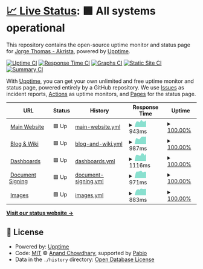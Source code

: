 # [📈 Live Status](https://status.notakrista.com): <!--live status--> **🟩 All systems operational**

This repository contains the open-source uptime monitor and status page for [Jorge Thomas - Akrista](notakrista.com), powered by [Upptime](https://github.com/upptime/upptime).

[![Uptime CI](https://github.com/akrista/status.notakrista.com/workflows/Uptime%20CI/badge.svg)](https://github.com/akrista/status.notakrista.com/actions?query=workflow%3A%22Uptime+CI%22)
[![Response Time CI](https://github.com/akrista/status.notakrista.com/workflows/Response%20Time%20CI/badge.svg)](https://github.com/akrista/status.notakrista.com/actions?query=workflow%3A%22Response+Time+CI%22)
[![Graphs CI](https://github.com/akrista/status.notakrista.com/workflows/Graphs%20CI/badge.svg)](https://github.com/akrista/status.notakrista.com/actions?query=workflow%3A%22Graphs+CI%22)
[![Static Site CI](https://github.com/akrista/status.notakrista.com/workflows/Static%20Site%20CI/badge.svg)](https://github.com/akrista/status.notakrista.com/actions?query=workflow%3A%22Static+Site+CI%22)
[![Summary CI](https://github.com/akrista/status.notakrista.com/workflows/Summary%20CI/badge.svg)](https://github.com/akrista/status.notakrista.com/actions?query=workflow%3A%22Summary+CI%22)

With [Upptime](https://upptime.js.org), you can get your own unlimited and free uptime monitor and status page, powered entirely by a GitHub repository. We use [Issues](https://github.com/akrista/status.notakrista.com/issues) as incident reports, [Actions](https://github.com/akrista/status.notakrista.com/actions) as uptime monitors, and [Pages](https://status.notakrista.com) for the status page.

<!--start: status pages-->
<!-- This summary is generated by Upptime (https://github.com/upptime/upptime) -->
<!-- Do not edit this manually, your changes will be overwritten -->
<!-- prettier-ignore -->
| URL | Status | History | Response Time | Uptime |
| --- | ------ | ------- | ------------- | ------ |
| <img alt="" src="https://www.notakrista.com/img/logo.svg" height="13"> [Main Website](https://www.notakrista.com) | 🟩 Up | [main-website.yml](https://github.com/akrista/status.notakrista.com/commits/HEAD/history/main-website.yml) | <details><summary><img alt="Response time graph" src="./graphs/main-website/response-time-week.png" height="20"> 943ms</summary><br><a href="https://status.notakrista.com/history/main-website"><img alt="Response time 943" src="https://img.shields.io/endpoint?url=https%3A%2F%2Fraw.githubusercontent.com%2Fakrista%2Fstatus.notakrista.com%2FHEAD%2Fapi%2Fmain-website%2Fresponse-time.json"></a><br><a href="https://status.notakrista.com/history/main-website"><img alt="24-hour response time 943" src="https://img.shields.io/endpoint?url=https%3A%2F%2Fraw.githubusercontent.com%2Fakrista%2Fstatus.notakrista.com%2FHEAD%2Fapi%2Fmain-website%2Fresponse-time-day.json"></a><br><a href="https://status.notakrista.com/history/main-website"><img alt="7-day response time 943" src="https://img.shields.io/endpoint?url=https%3A%2F%2Fraw.githubusercontent.com%2Fakrista%2Fstatus.notakrista.com%2FHEAD%2Fapi%2Fmain-website%2Fresponse-time-week.json"></a><br><a href="https://status.notakrista.com/history/main-website"><img alt="30-day response time 943" src="https://img.shields.io/endpoint?url=https%3A%2F%2Fraw.githubusercontent.com%2Fakrista%2Fstatus.notakrista.com%2FHEAD%2Fapi%2Fmain-website%2Fresponse-time-month.json"></a><br><a href="https://status.notakrista.com/history/main-website"><img alt="1-year response time 943" src="https://img.shields.io/endpoint?url=https%3A%2F%2Fraw.githubusercontent.com%2Fakrista%2Fstatus.notakrista.com%2FHEAD%2Fapi%2Fmain-website%2Fresponse-time-year.json"></a></details> | <details><summary><a href="https://status.notakrista.com/history/main-website">100.00%</a></summary><a href="https://status.notakrista.com/history/main-website"><img alt="All-time uptime 100.00%" src="https://img.shields.io/endpoint?url=https%3A%2F%2Fraw.githubusercontent.com%2Fakrista%2Fstatus.notakrista.com%2FHEAD%2Fapi%2Fmain-website%2Fuptime.json"></a><br><a href="https://status.notakrista.com/history/main-website"><img alt="24-hour uptime 100.00%" src="https://img.shields.io/endpoint?url=https%3A%2F%2Fraw.githubusercontent.com%2Fakrista%2Fstatus.notakrista.com%2FHEAD%2Fapi%2Fmain-website%2Fuptime-day.json"></a><br><a href="https://status.notakrista.com/history/main-website"><img alt="7-day uptime 100.00%" src="https://img.shields.io/endpoint?url=https%3A%2F%2Fraw.githubusercontent.com%2Fakrista%2Fstatus.notakrista.com%2FHEAD%2Fapi%2Fmain-website%2Fuptime-week.json"></a><br><a href="https://status.notakrista.com/history/main-website"><img alt="30-day uptime 100.00%" src="https://img.shields.io/endpoint?url=https%3A%2F%2Fraw.githubusercontent.com%2Fakrista%2Fstatus.notakrista.com%2FHEAD%2Fapi%2Fmain-website%2Fuptime-month.json"></a><br><a href="https://status.notakrista.com/history/main-website"><img alt="1-year uptime 100.00%" src="https://img.shields.io/endpoint?url=https%3A%2F%2Fraw.githubusercontent.com%2Fakrista%2Fstatus.notakrista.com%2FHEAD%2Fapi%2Fmain-website%2Fuptime-year.json"></a></details>
| <img alt="" src="https://rockery.notakrista.com/static/icon.png" height="13"> [Blog & Wiki](https://rockery.notakrista.com) | 🟩 Up | [blog-and-wiki.yml](https://github.com/akrista/status.notakrista.com/commits/HEAD/history/blog-and-wiki.yml) | <details><summary><img alt="Response time graph" src="./graphs/blog-and-wiki/response-time-week.png" height="20"> 987ms</summary><br><a href="https://status.notakrista.com/history/blog-and-wiki"><img alt="Response time 987" src="https://img.shields.io/endpoint?url=https%3A%2F%2Fraw.githubusercontent.com%2Fakrista%2Fstatus.notakrista.com%2FHEAD%2Fapi%2Fblog-and-wiki%2Fresponse-time.json"></a><br><a href="https://status.notakrista.com/history/blog-and-wiki"><img alt="24-hour response time 987" src="https://img.shields.io/endpoint?url=https%3A%2F%2Fraw.githubusercontent.com%2Fakrista%2Fstatus.notakrista.com%2FHEAD%2Fapi%2Fblog-and-wiki%2Fresponse-time-day.json"></a><br><a href="https://status.notakrista.com/history/blog-and-wiki"><img alt="7-day response time 987" src="https://img.shields.io/endpoint?url=https%3A%2F%2Fraw.githubusercontent.com%2Fakrista%2Fstatus.notakrista.com%2FHEAD%2Fapi%2Fblog-and-wiki%2Fresponse-time-week.json"></a><br><a href="https://status.notakrista.com/history/blog-and-wiki"><img alt="30-day response time 987" src="https://img.shields.io/endpoint?url=https%3A%2F%2Fraw.githubusercontent.com%2Fakrista%2Fstatus.notakrista.com%2FHEAD%2Fapi%2Fblog-and-wiki%2Fresponse-time-month.json"></a><br><a href="https://status.notakrista.com/history/blog-and-wiki"><img alt="1-year response time 987" src="https://img.shields.io/endpoint?url=https%3A%2F%2Fraw.githubusercontent.com%2Fakrista%2Fstatus.notakrista.com%2FHEAD%2Fapi%2Fblog-and-wiki%2Fresponse-time-year.json"></a></details> | <details><summary><a href="https://status.notakrista.com/history/blog-and-wiki">100.00%</a></summary><a href="https://status.notakrista.com/history/blog-and-wiki"><img alt="All-time uptime 100.00%" src="https://img.shields.io/endpoint?url=https%3A%2F%2Fraw.githubusercontent.com%2Fakrista%2Fstatus.notakrista.com%2FHEAD%2Fapi%2Fblog-and-wiki%2Fuptime.json"></a><br><a href="https://status.notakrista.com/history/blog-and-wiki"><img alt="24-hour uptime 100.00%" src="https://img.shields.io/endpoint?url=https%3A%2F%2Fraw.githubusercontent.com%2Fakrista%2Fstatus.notakrista.com%2FHEAD%2Fapi%2Fblog-and-wiki%2Fuptime-day.json"></a><br><a href="https://status.notakrista.com/history/blog-and-wiki"><img alt="7-day uptime 100.00%" src="https://img.shields.io/endpoint?url=https%3A%2F%2Fraw.githubusercontent.com%2Fakrista%2Fstatus.notakrista.com%2FHEAD%2Fapi%2Fblog-and-wiki%2Fuptime-week.json"></a><br><a href="https://status.notakrista.com/history/blog-and-wiki"><img alt="30-day uptime 100.00%" src="https://img.shields.io/endpoint?url=https%3A%2F%2Fraw.githubusercontent.com%2Fakrista%2Fstatus.notakrista.com%2FHEAD%2Fapi%2Fblog-and-wiki%2Fuptime-month.json"></a><br><a href="https://status.notakrista.com/history/blog-and-wiki"><img alt="1-year uptime 100.00%" src="https://img.shields.io/endpoint?url=https%3A%2F%2Fraw.githubusercontent.com%2Fakrista%2Fstatus.notakrista.com%2FHEAD%2Fapi%2Fblog-and-wiki%2Fuptime-year.json"></a></details>
| <img alt="" src="https://metabase.notakrista.com/app/assets/img/apple-touch-icon.png" height="13"> [Dashboards](https://metabase.notakrista.com/) | 🟩 Up | [dashboards.yml](https://github.com/akrista/status.notakrista.com/commits/HEAD/history/dashboards.yml) | <details><summary><img alt="Response time graph" src="./graphs/dashboards/response-time-week.png" height="20"> 1116ms</summary><br><a href="https://status.notakrista.com/history/dashboards"><img alt="Response time 1116" src="https://img.shields.io/endpoint?url=https%3A%2F%2Fraw.githubusercontent.com%2Fakrista%2Fstatus.notakrista.com%2FHEAD%2Fapi%2Fdashboards%2Fresponse-time.json"></a><br><a href="https://status.notakrista.com/history/dashboards"><img alt="24-hour response time 1116" src="https://img.shields.io/endpoint?url=https%3A%2F%2Fraw.githubusercontent.com%2Fakrista%2Fstatus.notakrista.com%2FHEAD%2Fapi%2Fdashboards%2Fresponse-time-day.json"></a><br><a href="https://status.notakrista.com/history/dashboards"><img alt="7-day response time 1116" src="https://img.shields.io/endpoint?url=https%3A%2F%2Fraw.githubusercontent.com%2Fakrista%2Fstatus.notakrista.com%2FHEAD%2Fapi%2Fdashboards%2Fresponse-time-week.json"></a><br><a href="https://status.notakrista.com/history/dashboards"><img alt="30-day response time 1116" src="https://img.shields.io/endpoint?url=https%3A%2F%2Fraw.githubusercontent.com%2Fakrista%2Fstatus.notakrista.com%2FHEAD%2Fapi%2Fdashboards%2Fresponse-time-month.json"></a><br><a href="https://status.notakrista.com/history/dashboards"><img alt="1-year response time 1116" src="https://img.shields.io/endpoint?url=https%3A%2F%2Fraw.githubusercontent.com%2Fakrista%2Fstatus.notakrista.com%2FHEAD%2Fapi%2Fdashboards%2Fresponse-time-year.json"></a></details> | <details><summary><a href="https://status.notakrista.com/history/dashboards">100.00%</a></summary><a href="https://status.notakrista.com/history/dashboards"><img alt="All-time uptime 100.00%" src="https://img.shields.io/endpoint?url=https%3A%2F%2Fraw.githubusercontent.com%2Fakrista%2Fstatus.notakrista.com%2FHEAD%2Fapi%2Fdashboards%2Fuptime.json"></a><br><a href="https://status.notakrista.com/history/dashboards"><img alt="24-hour uptime 100.00%" src="https://img.shields.io/endpoint?url=https%3A%2F%2Fraw.githubusercontent.com%2Fakrista%2Fstatus.notakrista.com%2FHEAD%2Fapi%2Fdashboards%2Fuptime-day.json"></a><br><a href="https://status.notakrista.com/history/dashboards"><img alt="7-day uptime 100.00%" src="https://img.shields.io/endpoint?url=https%3A%2F%2Fraw.githubusercontent.com%2Fakrista%2Fstatus.notakrista.com%2FHEAD%2Fapi%2Fdashboards%2Fuptime-week.json"></a><br><a href="https://status.notakrista.com/history/dashboards"><img alt="30-day uptime 100.00%" src="https://img.shields.io/endpoint?url=https%3A%2F%2Fraw.githubusercontent.com%2Fakrista%2Fstatus.notakrista.com%2FHEAD%2Fapi%2Fdashboards%2Fuptime-month.json"></a><br><a href="https://status.notakrista.com/history/dashboards"><img alt="1-year uptime 100.00%" src="https://img.shields.io/endpoint?url=https%3A%2F%2Fraw.githubusercontent.com%2Fakrista%2Fstatus.notakrista.com%2FHEAD%2Fapi%2Fdashboards%2Fuptime-year.json"></a></details>
| <img alt="" src="https://sealdoc.notakrista.com/apple-icon-180x180.png" height="13"> [Document Signing](https://sealdoc.notakrista.com/) | 🟩 Up | [document-signing.yml](https://github.com/akrista/status.notakrista.com/commits/HEAD/history/document-signing.yml) | <details><summary><img alt="Response time graph" src="./graphs/document-signing/response-time-week.png" height="20"> 971ms</summary><br><a href="https://status.notakrista.com/history/document-signing"><img alt="Response time 971" src="https://img.shields.io/endpoint?url=https%3A%2F%2Fraw.githubusercontent.com%2Fakrista%2Fstatus.notakrista.com%2FHEAD%2Fapi%2Fdocument-signing%2Fresponse-time.json"></a><br><a href="https://status.notakrista.com/history/document-signing"><img alt="24-hour response time 971" src="https://img.shields.io/endpoint?url=https%3A%2F%2Fraw.githubusercontent.com%2Fakrista%2Fstatus.notakrista.com%2FHEAD%2Fapi%2Fdocument-signing%2Fresponse-time-day.json"></a><br><a href="https://status.notakrista.com/history/document-signing"><img alt="7-day response time 971" src="https://img.shields.io/endpoint?url=https%3A%2F%2Fraw.githubusercontent.com%2Fakrista%2Fstatus.notakrista.com%2FHEAD%2Fapi%2Fdocument-signing%2Fresponse-time-week.json"></a><br><a href="https://status.notakrista.com/history/document-signing"><img alt="30-day response time 971" src="https://img.shields.io/endpoint?url=https%3A%2F%2Fraw.githubusercontent.com%2Fakrista%2Fstatus.notakrista.com%2FHEAD%2Fapi%2Fdocument-signing%2Fresponse-time-month.json"></a><br><a href="https://status.notakrista.com/history/document-signing"><img alt="1-year response time 971" src="https://img.shields.io/endpoint?url=https%3A%2F%2Fraw.githubusercontent.com%2Fakrista%2Fstatus.notakrista.com%2FHEAD%2Fapi%2Fdocument-signing%2Fresponse-time-year.json"></a></details> | <details><summary><a href="https://status.notakrista.com/history/document-signing">100.00%</a></summary><a href="https://status.notakrista.com/history/document-signing"><img alt="All-time uptime 100.00%" src="https://img.shields.io/endpoint?url=https%3A%2F%2Fraw.githubusercontent.com%2Fakrista%2Fstatus.notakrista.com%2FHEAD%2Fapi%2Fdocument-signing%2Fuptime.json"></a><br><a href="https://status.notakrista.com/history/document-signing"><img alt="24-hour uptime 100.00%" src="https://img.shields.io/endpoint?url=https%3A%2F%2Fraw.githubusercontent.com%2Fakrista%2Fstatus.notakrista.com%2FHEAD%2Fapi%2Fdocument-signing%2Fuptime-day.json"></a><br><a href="https://status.notakrista.com/history/document-signing"><img alt="7-day uptime 100.00%" src="https://img.shields.io/endpoint?url=https%3A%2F%2Fraw.githubusercontent.com%2Fakrista%2Fstatus.notakrista.com%2FHEAD%2Fapi%2Fdocument-signing%2Fuptime-week.json"></a><br><a href="https://status.notakrista.com/history/document-signing"><img alt="30-day uptime 100.00%" src="https://img.shields.io/endpoint?url=https%3A%2F%2Fraw.githubusercontent.com%2Fakrista%2Fstatus.notakrista.com%2FHEAD%2Fapi%2Fdocument-signing%2Fuptime-month.json"></a><br><a href="https://status.notakrista.com/history/document-signing"><img alt="1-year uptime 100.00%" src="https://img.shields.io/endpoint?url=https%3A%2F%2Fraw.githubusercontent.com%2Fakrista%2Fstatus.notakrista.com%2FHEAD%2Fapi%2Fdocument-signing%2Fuptime-year.json"></a></details>
| <img alt="" src="https://img.notakrista.com/favicon.ico" height="13"> [Images](https://img.notakrista.com/) | 🟩 Up | [images.yml](https://github.com/akrista/status.notakrista.com/commits/HEAD/history/images.yml) | <details><summary><img alt="Response time graph" src="./graphs/images/response-time-week.png" height="20"> 883ms</summary><br><a href="https://status.notakrista.com/history/images"><img alt="Response time 883" src="https://img.shields.io/endpoint?url=https%3A%2F%2Fraw.githubusercontent.com%2Fakrista%2Fstatus.notakrista.com%2FHEAD%2Fapi%2Fimages%2Fresponse-time.json"></a><br><a href="https://status.notakrista.com/history/images"><img alt="24-hour response time 883" src="https://img.shields.io/endpoint?url=https%3A%2F%2Fraw.githubusercontent.com%2Fakrista%2Fstatus.notakrista.com%2FHEAD%2Fapi%2Fimages%2Fresponse-time-day.json"></a><br><a href="https://status.notakrista.com/history/images"><img alt="7-day response time 883" src="https://img.shields.io/endpoint?url=https%3A%2F%2Fraw.githubusercontent.com%2Fakrista%2Fstatus.notakrista.com%2FHEAD%2Fapi%2Fimages%2Fresponse-time-week.json"></a><br><a href="https://status.notakrista.com/history/images"><img alt="30-day response time 883" src="https://img.shields.io/endpoint?url=https%3A%2F%2Fraw.githubusercontent.com%2Fakrista%2Fstatus.notakrista.com%2FHEAD%2Fapi%2Fimages%2Fresponse-time-month.json"></a><br><a href="https://status.notakrista.com/history/images"><img alt="1-year response time 883" src="https://img.shields.io/endpoint?url=https%3A%2F%2Fraw.githubusercontent.com%2Fakrista%2Fstatus.notakrista.com%2FHEAD%2Fapi%2Fimages%2Fresponse-time-year.json"></a></details> | <details><summary><a href="https://status.notakrista.com/history/images">100.00%</a></summary><a href="https://status.notakrista.com/history/images"><img alt="All-time uptime 100.00%" src="https://img.shields.io/endpoint?url=https%3A%2F%2Fraw.githubusercontent.com%2Fakrista%2Fstatus.notakrista.com%2FHEAD%2Fapi%2Fimages%2Fuptime.json"></a><br><a href="https://status.notakrista.com/history/images"><img alt="24-hour uptime 100.00%" src="https://img.shields.io/endpoint?url=https%3A%2F%2Fraw.githubusercontent.com%2Fakrista%2Fstatus.notakrista.com%2FHEAD%2Fapi%2Fimages%2Fuptime-day.json"></a><br><a href="https://status.notakrista.com/history/images"><img alt="7-day uptime 100.00%" src="https://img.shields.io/endpoint?url=https%3A%2F%2Fraw.githubusercontent.com%2Fakrista%2Fstatus.notakrista.com%2FHEAD%2Fapi%2Fimages%2Fuptime-week.json"></a><br><a href="https://status.notakrista.com/history/images"><img alt="30-day uptime 100.00%" src="https://img.shields.io/endpoint?url=https%3A%2F%2Fraw.githubusercontent.com%2Fakrista%2Fstatus.notakrista.com%2FHEAD%2Fapi%2Fimages%2Fuptime-month.json"></a><br><a href="https://status.notakrista.com/history/images"><img alt="1-year uptime 100.00%" src="https://img.shields.io/endpoint?url=https%3A%2F%2Fraw.githubusercontent.com%2Fakrista%2Fstatus.notakrista.com%2FHEAD%2Fapi%2Fimages%2Fuptime-year.json"></a></details>

<!--end: status pages-->

[**Visit our status website →**](https://status.notakrista.com)

## 📄 License

- Powered by: [Upptime](https://github.com/upptime/upptime)
- Code: [MIT](./LICENSE) © [Anand Chowdhary](https://anandchowdhary.com), supported by [Pabio](https://pabio.com)
- Data in the `./history` directory: [Open Database License](https://opendatacommons.org/licenses/odbl/1-0/)
